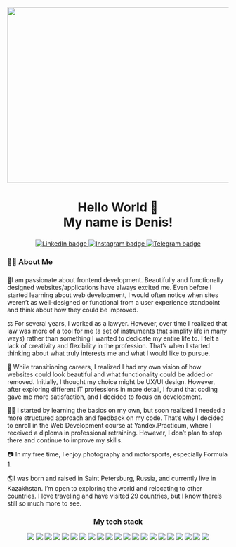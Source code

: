 <div align="center">
  <img height="400" width="600" src="https://media.giphy.com/media/v1.Y2lkPTc5MGI3NjExeXRhNTVoNmxpbDUya3pjNjR6cTY5MTduenY4NTJqaDRhaGhzZ3VmcSZlcD12MV9pbnRlcm5hbF9naWZfYnlfaWQmY3Q9Zw/2IudUHdI075HL02Pkk/giphy.gif"  />
</div>


###

<h1 align="center">Hello World 🖖 <br>My name is Denis! <br> </h1></h1>

###

<div align="center">
  <a href="https://www.linkedin.com/in/borove4ik/-955b71a7/" target="_blank">
    <img src="https://img.shields.io/badge/LinkedIn-0077B5?style=for-the-badge&logo=linkedin&logoColor=white" alt="LinkedIn badge"/>
  </a>
  <a href="https://www.instagram.com/borove4ik/" target="_blank">
    <img src="https://img.shields.io/badge/Instagram-fe4164?style=for-the-badge&logo=instagram&logoColor=white" alt="Instagram badge" />
  </a>
  <a href="https://t.me/borove4ik" target="_blank">
      <img src="https://img.shields.io/badge/-Telegram-0088cc.svg?style=for-the-badge&logo=telegram&logoColor=white" alt="Telegram badge">
  </a>

###

<h3 align="left">👩‍💻  About Me</h3>

###

<p align="left">🐧I am passionate about frontend development. Beautifully and functionally designed websites/applications have always excited me. Even before I started learning about web development, I would often notice when sites weren’t as well-designed or functional from a user experience standpoint and think about how they could be improved.</p>

<p align="left">⚖️ For several years, I worked as a lawyer. However, over time I realized that law was more of a tool for me (a set of instruments that simplify life in many ways) rather than something I wanted to dedicate my entire life to. I felt a lack of creativity and flexibility in the profession. That’s when I started thinking about what truly interests me and what I would like to pursue. </p>

<p align="left">👀 While transitioning careers, I realized I had my own vision of how websites could look beautiful and what functionality could be added or removed. Initially, I thought my choice might be UX/UI design. However, after exploring different IT professions in more detail, I found that coding gave me more satisfaction, and I decided to focus on development.</p>

<p align="left">👨‍🎓 I started by learning the basics on my own, but soon realized I needed a more structured approach and feedback on my code. That’s why I decided to enroll in the Web Development course at Yandex.Practicum, where I received a diploma in professional retraining. However, I don’t plan to stop there and continue to improve my skills.</p>

<p align="left">📷 In my free time, I enjoy photography and motorsports, especially Formula 1.</p>

<p align="left">🌎I was born and raised in Saint Petersburg, Russia, and currently live in Kazakhstan. I’m open to exploring the world and relocating to other countries. I love traveling and have visited 29 countries, but I know there’s still so much more to see.</p>

###


### My tech stack

<img src="https://img.shields.io/badge/Javascript-F7DF1E?style=for-the-badge&logo=javascript&logoColor=black"> <img src="https://img.shields.io/badge/HTML-black?style=for-the-badge&logo=HTML5&logoColor=FF4500"> <img src="https://img.shields.io/badge/CSS-white?style=for-the-badge&logo=CSS3&logoColor=0000FF"> <img src="https://img.shields.io/badge/React-black?style=for-the-badge&logo=React&logoColor=61DAFB"> <img src="https://img.shields.io/badge/Git-FF4500?style=for-the-badge&logo=Git&logoColor=black"> <img src="https://img.shields.io/badge/Figma-4B0082?style=for-the-badge&logo=Figma&logoColor=FF00FF"> <img src="https://img.shields.io/badge/Node JS-228B22?style=for-the-badge&logo=nodedotjs&logoColor=black"> <img src="https://img.shields.io/badge/Express JS-white?style=for-the-badge&logo=express&logoColor=000000"> <img src="https://img.shields.io/badge/Mongo DB-228B22?style=for-the-badge&logo=mongodb&logoColor=black"> <img src="https://img.shields.io/badge/JWT-black?style=for-the-badge&logo=jsonwebtokens&logoColor=7FFFD4"> <img src="https://img.shields.io/badge/Vite-646CFF?style=for-the-badge&logo=vite&logoColor=FF6347"> <img src="https://img.shields.io/badge/prettier-F7B93E?style=for-the-badge&logo=prettier&logoColor=black"> <img src="https://img.shields.io/badge/webpack-FFFAFA?style=for-the-badge&logo=webpack&logoColor=8DD6F9"> <img src="https://img.shields.io/badge/postman-FF4500?style=for-the-badge&logo=postman&logoColor=483D8B"> <img src="https://img.shields.io/badge/es lint-4B32C3?style=for-the-badge&logo=eslint&logoColor=white"> <img src="https://img.shields.io/badge/nginx-white?style=for-the-badge&logo=nginx&logoColor=009639"> <img src="https://img.shields.io/badge/npm-B22222?style=for-the-badge&logo=npm&logoColor=white"> <img src="https://img.shields.io/badge/django-white?style=for-the-badge&logo=django&logoColor=092E20"> <img src="https://img.shields.io/badge/Docker-2496ED?style=for-the-badge&logo=docker&logoColor=white"> <img src="https://img.shields.io/badge/PHP-777BB4?style=for-the-badge&logo=php&logoColor=black"> <img src="https://img.shields.io/badge/Laravel-FFFFFF?style=for-the-badge&logo=laravel&logoColor=Black">
